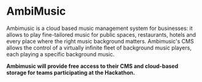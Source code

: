 # AmbiMusic

Ambimusic is a cloud based music management system for businesses: it allows to play fine-tailored music for public spaces, restaurants, hotels and every place where the right music background matters. Ambimusic's CMS allows the control of a virtually infinite fleet of background music players, each playing a specific background music. 

**Ambimusic will provide free access to their CMS and cloud-based storage for teams participating at the Hackathon.**  


